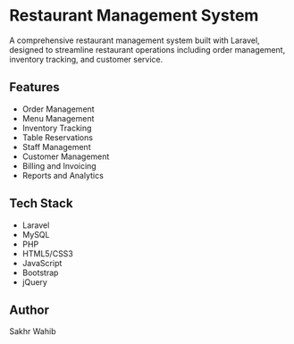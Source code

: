 # Restaurant Management System

A comprehensive restaurant management system built with Laravel, designed to streamline restaurant operations including order management, inventory tracking, and customer service.

## Features

- Order Management
- Menu Management
- Inventory Tracking
- Table Reservations
- Staff Management
- Customer Management
- Billing and Invoicing
- Reports and Analytics

## Tech Stack

- Laravel
- MySQL
- PHP
- HTML5/CSS3
- JavaScript
- Bootstrap
- jQuery

## Author

Sakhr Wahib
